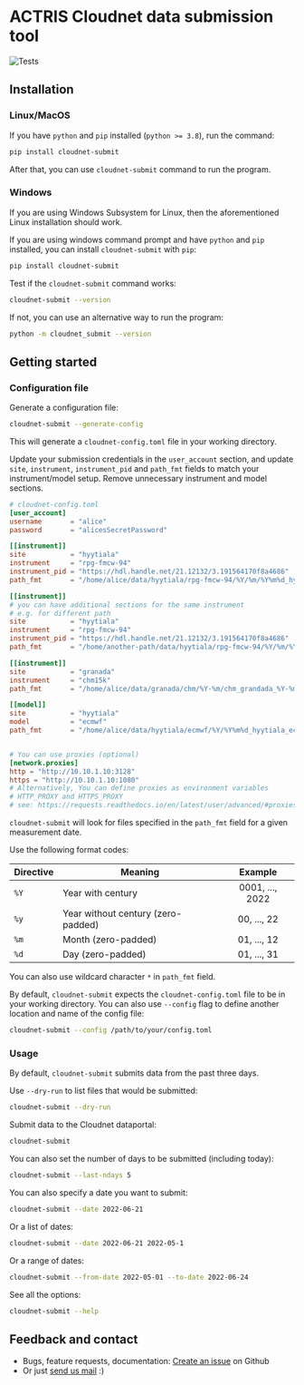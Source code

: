 # ACTRIS Cloudnet data submission tool
![Tests](https://github.com/actris-cloudnet/cloudnet-submit/actions/workflows/tests.yml/badge.svg)

## Installation

### Linux/MacOS
If you have `python` and `pip` installed (`python >= 3.8`),
run the command:
```sh
pip install cloudnet-submit
```

After that, you can use `cloudnet-submit` command to run the program.

### Windows
If you are using Windows Subsystem for Linux,
then the aforementioned Linux installation should work.

If you are using windows command prompt
and have `python` and `pip` installed,
you can install `cloudnet-submit` with `pip`:

```sh
pip install cloudnet-submit
```

Test if the `cloudnet-submit` command works:
```sh
cloudnet-submit --version
```

If not, you can use an alternative way to run the program:
```sh
python -m cloudnet_submit --version
```



## Getting started

### Configuration file

Generate a configuration file:
```sh
cloudnet-submit --generate-config
```

This will generate a `cloudnet-config.toml` file in your working directory.



Update your submission credentials in the `user_account` section,
and update `site`, `instrument`, `instrument_pid` and `path_fmt` fields
to match your instrument/model setup. Remove unnecessary instrument and model sections.


```toml
# cloudnet-config.toml
[user_account]
username       = "alice"
password       = "alicesSecretPassword"

[[instrument]]
site           = "hyytiala"
instrument     = "rpg-fmcw-94"
instrument_pid = "https://hdl.handle.net/21.12132/3.191564170f8a4686"
path_fmt       = "/home/alice/data/hyytiala/rpg-fmcw-94/%Y/%m/%Y%m%d_hyytiala.nc"

[[instrument]]
# you can have additional sections for the same instrument
# e.g. for different path
site           = "hyytiala"
instrument     = "rpg-fmcw-94"
instrument_pid = "https://hdl.handle.net/21.12132/3.191564170f8a4686"
path_fmt       = "/home/another-path/data/hyytiala/rpg-fmcw-94/%Y/%m/%Y%m%d_hyytiala.nc"

[[instrument]]
site           = "granada"
instrument     = "chm15k"
path_fmt       = "/home/alice/data/granada/chm/%Y-%m/chm_grandada_%Y-%m-%d-*.nc"

[[model]]
site           = "hyytiala"
model          = "ecmwf"
path_fmt       = "/home/alice/data/hyytiala/ecmwf/%Y/%Y%m%d_hyytiala_ecmwf.nc"


# You can use proxies (optional)
[network.proxies]
http = "http://10.10.1.10:3128"
https = "http://10.10.1.10:1080"
# Alternatively, You can define proxies as environment variables
# HTTP_PROXY and HTTPS_PROXY
# see: https://requests.readthedocs.io/en/latest/user/advanced/#proxies
```

`cloudnet-submit` will look for files specified in the `path_fmt` field
for a given measurement date.

Use the following format codes:

| Directive | Meaning                            |     Example     |
|-----------|------------------------------------|:---------------:|
| `%Y`      | Year with century                  | 0001, ..., 2022 |
| `%y`      | Year without century (zero-padded) |   00, ..., 22   |
| `%m`      | Month (zero-padded)                |   01, ..., 12   |
| `%d`      | Day (zero-padded)                  |   01, ..., 31   |

You can also use wildcard character `*` in `path_fmt` field.


By default, `cloudnet-submit` expects the `cloudnet-config.toml` file to be
in your working directory.
You can also use `--config` flag to define another location and name of the config file:
```sh
cloudnet-submit --config /path/to/your/config.toml
```

### Usage

By default, `cloudnet-submit` submits data from the past three days.

Use `--dry-run` to list files that would be submitted:
```sh
cloudnet-submit --dry-run
```

Submit data to the Cloudnet dataportal:
```sh
cloudnet-submit
```

You can also set the number of days to be submitted (including today):
```sh
cloudnet-submit --last-ndays 5
```

You can also specify a date you want to submit:
```sh
cloudnet-submit --date 2022-06-21
```

Or a list of dates:
```sh
cloudnet-submit --date 2022-06-21 2022-05-1
```

Or a range of dates:

```sh
cloudnet-submit --from-date 2022-05-01 --to-date 2022-06-24
```

See all the options:
```sh
cloudnet-submit --help
```

## Feedback and contact
- Bugs, feature requests, documentation: [Create an issue](https://github.com/actris-cloudnet/cloudnet-submit/issues/new/choose) on Github
- Or just [send us mail](mailto:actris-cloudnet@fmi.fi) :)
